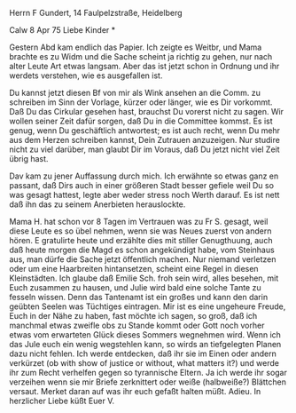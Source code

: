 Herrn F Gundert, 14 Faulpelzstraße, Heidelberg

 Calw 8 Apr 75
Liebe Kinder <Fried>*

Gestern Abd kam endlich das Papier. Ich zeigte es Weitbr, und Mama brachte es zu Widm und die Sache scheint ja richtig zu gehen, nur nach alter Leute Art etwas langsam. Aber das ist jetzt schon in Ordnung und ihr werdets verstehen, wie es ausgefallen ist.

Du kannst jetzt diesen Bf von mir als Wink ansehen an die Comm. zu schreiben im Sinn der Vorlage, kürzer oder länger, wie es Dir vorkommt. Daß Du das Cirkular gesehen hast, brauchst Du vorerst nicht zu sagen. Wir wollen seiner Zeit dafür sorgen, daß Du in die Committee kommst. Es ist genug, wenn Du geschäftlich antwortest; es ist auch recht, wenn Du mehr aus dem Herzen schreiben kannst, Dein Zutrauen anzuzeigen. Nur studire nicht zu viel darüber, man glaubt Dir im Voraus, daß Du jetzt nicht viel Zeit übrig hast.

Dav kam zu jener Auffassung durch mich. Ich erwähnte so etwas ganz en passant, daß Dirs auch in einer größeren Stadt besser gefiele weil Du so was gesagt hattest, legte aber weder stress noch Werth darauf. Es ist nett daß ihn das zu seinem Anerbieten herauslockte.

Mama H. hat schon vor 8 Tagen im Vertrauen was zu Fr S. gesagt, weil diese Leute es so übel nehmen, wenn sie was Neues zuerst von andern hören. E gratulirte heute und erzählte dies mit stiller Genugthuung, auch daß heute morgen die Magd es schon angekündigt habe, vom Steinhaus aus, man dürfe die Sache jetzt öffentlich machen. Nur niemand verletzen oder um eine Haarbreiten hintansetzen, scheint eine Regel in diesen Kleinstädten. 
Ich glaube daß Emilie Sch. froh sein wird, alles besehen, mit Euch zusammen zu hausen, und Julie wird bald eine solche Tante zu fesseln wissen. Denn das Tantenamt ist ein großes und kann den darin geübten Seelen was Tüchtiges eintragen. Mir ist es eine ungeheure Freude, Euch in der Nähe zu haben, fast möchte ich sagen, so groß, daß ich manchmal etwas zweifle obs zu Stande kommt oder Gott noch vorher etwas vom erwarteten Glück dieses Sommers wegnehmen wird. Wenn ich das Jule euch ein wenig wegstehlen kann, so wirds an tiefgelegten Planen dazu nicht fehlen. Ich werde entdecken, daß ihr sie im Einen oder andern verkürzet (ob with show of justice or without, what matters it?) und werde ihr zum Recht verhelfen gegen so tyrannische Eltern. Ja ich werde ihr sogar verzeihen wenn sie mir Briefe zerknittert oder weiße (halbweiße?) Blättchen versaut. Merket daran auf was ihr euch gefaßt halten müßt. Adieu. In herzlicher Liebe küßt
 Euer V.
